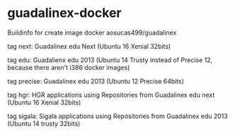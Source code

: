 # guadalinex-docker

Buildinfo for create image docker aosucas499/guadalinex


tag next: Guadalinex edu Next (Ubuntu 16 Xenial 32bits)

tag edu: Guadalienx edu 2013 (Ubuntu 14 Trusty instead of Precise 12, because there aren't i386 docker images)

tag precise: Guadalinex edu 2013 (Ubuntu 12 Precise 64bits)

tag hgr: HGR applications using Repositories from Guadalinex edu next (Ubuntu 16 Xenial 32bits)

tag sigala: Sigala applications using Repositories from Guadalinex edu 2013 (Ubuntu 14 trusty 32bits)
